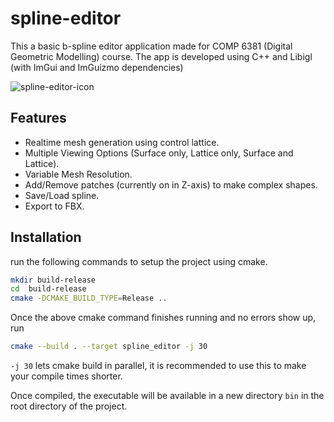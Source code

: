 # spline-editor
This a basic b-spline editor application made for COMP 6381 (Digital Geometric Modelling) course.
The app is developed using C++ and Libigl (with ImGui and ImGuizmo dependencies)

![spline-editor-icon](https://i.ibb.co/VcQCdq26/Screenshot-2025-03-01-200037.png)

## Features
- Realtime mesh generation using control lattice.
- Multiple Viewing Options (Surface only, Lattice only, Surface and Lattice).
- Variable Mesh Resolution.
- Add/Remove patches (currently on in Z-axis) to make complex shapes.
- Save/Load spline.
- Export to FBX.

## Installation
run the following commands to setup the project using cmake.
```bash
mkdir build-release
cd  build-release
cmake -DCMAKE_BUILD_TYPE=Release ..
```
Once the above cmake command finishes running and no errors show up, run
```bash
cmake --build . --target spline_editor -j 30
```
```-j 30``` lets cmake build in parallel, it is recommended to use this to make your compile times shorter.

Once compiled, the executable will be available in a new directory ```bin``` in the root directory of the project.
